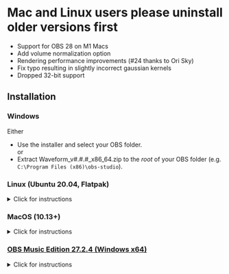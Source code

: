 # Mac and Linux users please uninstall older versions first
- Support for OBS 28 on M1 Macs
- Add volume normalization option
- Rendering performance improvements (#24 thanks to Ori Sky)
- Fix typo resulting in slightly incorrect gaussian kernels
- Dropped 32-bit support

## Installation
### Windows
Either  
- Use the installer and select your OBS folder.  
or  
- Extract Waveform\_v#.#.#\_x86\_64.zip to the *root* of your OBS folder (e.g. `C:\Program Files (x86)\obs-studio`).

### Linux (Ubuntu 20.04, Flatpak)
<details>
<summary>Click for instructions</summary>

#### Prebuilt Binaries
- Download Waveform\_v#.#.#\_Ubuntu\_x86\_64.deb and install it using your distro's package manager (Debian/Ubuntu only).  

#### Flatpak
- `flatpak install flathub com.obsproject.Studio.Plugins.waveform`  

#### Source Build
- Step-by-step instructions in the [readme](https://github.com/phandasm/waveform/blob/master/README.md#linux-ubuntu-20043-lts).  

Note: Should work for most distros, but do not mix with the .deb package above.
</details>

### MacOS (10.13+)
<details>
<summary>Click for instructions</summary>

#### Intel Macs
- Download Waveform\_v#.#.#\_MacOS\_x86\_64.pkg and run it.  

#### ARM64/Apple Silicon Macs (OBS 28+ required)
- Download Waveform\_v#.#.#\_MacOS\_arm64.pkg and run it.  
Note: Use the ARM version only if you have a native ARM build of OBS.
</details>

### [OBS Music Edition 27.2.4 (Windows x64)](https://github.com/pkviet/obs-studio/releases/tag/v27.2.4)
<details>
<summary>Click for instructions</summary>

- Extract for\_OBS\_ME\_only.zip to the *root* of your OBS ME folder (e.g. `C:\Program Files\obs-studio-ME`).
</details>
